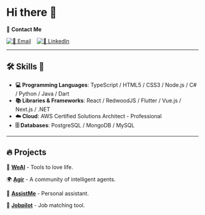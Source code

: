 # Hi there 👋

📧 **Contact Me**  

[![📧 Email](https://img.shields.io/badge/Email-yinfeng.guo%40live.com-blue?style=flat-square&logo=microsoft-outlook)](mailto:yinfeng.guo@live.com) &nbsp;&nbsp; [![💼 LinkedIn](https://img.shields.io/badge/LinkedIn-Stevenzg-blue?style=flat-square&logo=linkedin)](https://www.linkedin.com/in/stevenzg/)

---

## 🛠️ Skills 🚀

- **💻 Programming Languages**: TypeScript / HTML5 / CSS3 / Node.js / C# / Python / Java / Dart  
- **📚 Libraries & Frameworks**: React / RedwoodJS / Flutter / Vue.js / Next.js / .NET  
- **☁️ Cloud**: AWS Certified Solutions Architect - Professional  
- **🗄️ Databases**: PostgreSQL / MongoDB / MySQL  

---

## 🔥 Projects

🚀 [**WeAI**](https://weai.life) - Tools to love life.

🌍 [**Agir**](https://agir.cc) - A community of intelligent agents.  

🤖 [**AssistMe**](https://assistme.co.nz) - Personal assistant.  

🎯 [**Jobpilot**](https://jobpilot.co.nz) - Job matching tool.  


<!--
**stevenzg/stevenzg** is a ✨ _special_ ✨ repository because its `README.md` (this file) appears on your GitHub profile.

Here are some ideas to get you started:

- 🔭 I’m currently working on ...
- 🌱 I’m currently learning ...
- 👯 I’m looking to collaborate on ...
- 🤔 I’m looking for help with ...
- 💬 Ask me about ...
- 📫 How to reach me: ...
- 😄 Pronouns: ...
- ⚡ Fun fact: ...
-->

